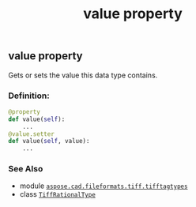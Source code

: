 ﻿---
title: value property
second_title: Aspose.CAD for Python via .NET API References
description: 
type: docs
weight: 160
url: /aspose.cad.fileformats.tiff.tifftagtypes/tiffrationaltype/value/
is_root: false
---

## value property


Gets or sets the value this data type contains.
### Definition:
```python
@property
def value(self):
    ...
@value.setter
def value(self, value):
    ...
```

### See Also
* module [`aspose.cad.fileformats.tiff.tifftagtypes`](../../)
* class [`TiffRationalType`](/cad/python-net/aspose.cad.fileformats.tiff.tifftagtypes/tiffrationaltype)
